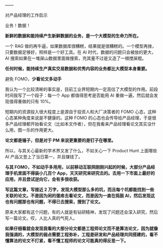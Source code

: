 ——

对产品经理的工作启示  

业务！数据！

**新鲜的数据和能持续产生新鲜数据的业务，是一个大模型的生命力所在。**

一个 RAG 做的再牛逼，如果数据库很糟糕，结果就是很糟糕的。一个模型再挫，只要数据足够好，照样是一个好工具。在 AI 时代，数据的问题只会被放的更大，AI 搜索如果在一堆屎山数据里面做搜索，充其量不过是又造了一根搅屎棍。

**任何时候，能持续生产真实交易数据和优秀内容的业务都比大模型本身重要。**

避免 FOMO，**少看论文多动手**

我认为一个比较清晰的事实是，目前工业界短期内一定高估了大模型的作用。前段时间我写了一个段子：每一个 App 都值得思考是否能用 AI 重做一遍，然后就会发现值得重做的只有 10%。

短期内的资源投入很大程度上是源自于投资人和大厂决策者的 FOMO 心态，这种心态某种角度来说是不健康的。这种 FOMO 的心态也会传导给产品经理，于是很多产品经理都开始看论文（比如本文作者），但在我看来产品经理看论文其实没什么用，图一乐的作用更大。

**论文都是锤子，但是对于 PM 来说更重要的是钉子在哪里。**

所以，与其关心最新的学术界又发了什么，不如关心一下 Product Hunt 上面哪些 AI 产品又登上了当日第一，并且赚钱了。

**与其 FOMO，不如动手多用用，以前移动互联网刚刚兴起的时候，大部分产品经理手机里面不得装小几百个 App，天天研究来研究去的。去用一下市面上最好的应用，并且尝试逆向它，会有多很收获。**

**写这篇文章，写接近 2 万字，发现大模型那么多的坑，而且每个坑都能找到一些关联的论文。不是因为闲的蛋疼去看论文，而是因为一直在捣鼓 AI，然后发现这也有问题那也有问题，不得已去搜索，搜到了论文。**

原来大家都有这个问题，有的人就是有钻研精神，发现了问题还会深入研究，然后写一篇论文。哎，人比人真的气死人。

**如果仔细看就会发现我看的大部分论文都是工程师论文而不是算法论文，因为就像我强调的，大模型的弱点需要工程弥补，工程是研发和产品经理共同搭建的，看不懂算法的论文不打紧，看不懂工程师的论文可能真的得反思一下。**